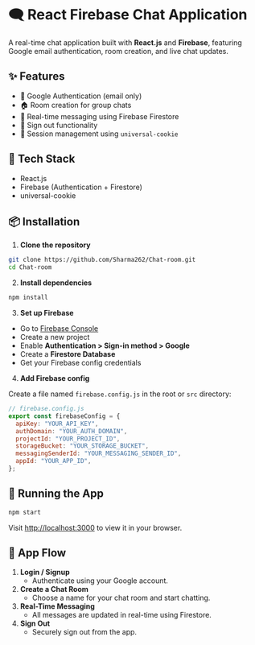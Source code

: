 # 🗨️ React Firebase Chat Application

A real-time chat application built with **React.js** and **Firebase**, featuring Google email authentication, room creation, and live chat updates.

## ✨ Features

- 🔐 Google Authentication (email only)
- 🏠 Room creation for group chats
- 💬 Real-time messaging using Firebase Firestore
- 🚪 Sign out functionality
- 🍪 Session management using `universal-cookie`

## 🔧 Tech Stack

- React.js
- Firebase (Authentication + Firestore)
- universal-cookie

## 📦 Installation

1. **Clone the repository**

```bash
git clone https://github.com/Sharma262/Chat-room.git
cd Chat-room
```

2. **Install dependencies**

```bash
npm install
```

3. **Set up Firebase**

- Go to [Firebase Console](https://console.firebase.google.com/)
- Create a new project
- Enable **Authentication > Sign-in method > Google**
- Create a **Firestore Database**
- Get your Firebase config credentials

4. **Add Firebase config**

Create a file named `firebase.config.js` in the root or `src` directory:

```js
// firebase.config.js
export const firebaseConfig = {
  apiKey: "YOUR_API_KEY",
  authDomain: "YOUR_AUTH_DOMAIN",
  projectId: "YOUR_PROJECT_ID",
  storageBucket: "YOUR_STORAGE_BUCKET",
  messagingSenderId: "YOUR_MESSAGING_SENDER_ID",
  appId: "YOUR_APP_ID",
};
```

## 🚀 Running the App

```bash
npm start
```

Visit [http://localhost:3000](http://localhost:3000) to view it in your browser.

## 📱 App Flow

1. **Login / Signup**
   - Authenticate using your Google account.
2. **Create a Chat Room**
   - Choose a name for your chat room and start chatting.
3. **Real-Time Messaging**
   - All messages are updated in real-time using Firestore.
4. **Sign Out**
   - Securely sign out from the app.
